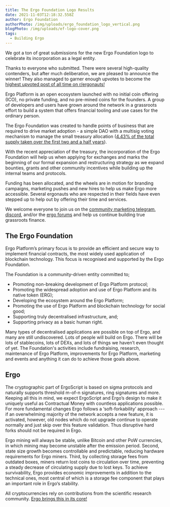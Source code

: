 ```yaml
---
title: The Ergo Foundation Logo Results
date: 2021-11-03T12:18:32.558Z
author: Ergo Foundation
authorPhoto: /img/uploads/ergo_foundation_logo_vertical.png
blogPhoto: /img/uploads/ef-logo-cover.png
tags:
  - Building Ergo
---
```

We got a ton of great submissions for the new Ergo Foundation logo to celebrate its incorporation as a legal entity.

Thanks to everyone who submitted. There were several high-quality contenders, but after much deliberation, we are pleased to announce the winner!  They also managed to garner enough upvotes to become the [highest upvoted post of all time on r/ergonauts!](https://www.reddit.com/r/ergonauts/comments/q5gni1/logo_proposal_ergo_foundation/)



Ergo Platform is an open ecosystem launched with no initial coin offering (ICO), no private funding, and no pre-mined coins for the founders. A group of developers and users have grown around the network in a grassroots effort to build a system that offers financial tooling and use cases for the ordinary person. 

The Ergo Foundation was created to handle points of business that are required to drive market adoption - a simple DAO with a multisig voting mechanism to manage the small treasury allocation ([4.43% of the total supply taken over the first two and a half years](https://ergoplatform.org/en/blog/2019_05_20-curve/)).

With the recent appreciation of the treasury, the incorporation of the Ergo Foundation will help us when applying for exchanges and marks the beginning of our formal expansion and restructuring strategy as we expand bounties, grants and other community incentives while building up the internal teams and protocols. 

Funding has been allocated, and the wheels are in motion for branding campaigns, marketing pushes and new hires to help us make Ergo more accessible. Several ergonauts who are respected in their fields have even stepped up to help out by offering their time and services.  

We welcome everyone to join us on the [community marketing telegram](https://t.me/ErgoSocials), [discord](https://discord.gg/TBFXMzha7X), and/or the [ergo forums](https://www.ergoforum.org/) and help us continue building true grassroots finance. 


## The Ergo Foundation

Ergo Platform’s primary focus is to provide an efficient and secure way to implement financial contracts, the most widely used application of blockchain technology. This focus is recognised and supported by the Ergo Foundation.

The Foundation is a community-driven entity committed to;

- Promoting non-breaking development of Ergo Platform protocol;
- Promoting the widespread adoption and use of Ergo Platform and its native token (ERG);
- Developing the ecosystem around the Ergo Platform;
- Promoting the use of Ergo Platform and blockchain technology for social good;
- Supporting truly decentralised infrastructure, and;
- Supporting privacy as a basic human right.

Many types of decentralised applications are possible on top of Ergo, and many are still undiscovered. Lots of people will build on Ergo. There will be lots of stablecoins, lots of DEXs, and lots of things we haven’t even thought of yet. The Foundation's activities include fundraising, research, maintenance of Ergo Platform, improvements for Ergo Platform, marketing and events and anything it can do to achieve those goals above.



## Ergo
The cryptographic part of ErgoScript is based on sigma protocols and naturally supports threshold m-of-n signatures, ring signatures and more. Keeping all this in mind, we expect ErgoScript and Ergo’s design to make it uniquely useful as Contractual Money with countless applications possible. 
For more fundamental changes Ergo follows a ‘soft-forkability’ approach --- if an overwhelming majority of the network accepts a new feature, it is activated, however, old nodes which do not upgrade continue to operate normally and just skip over this feature validation. Thus disruptive hard forks should not be required in Ergo.

Ergo mining will always be stable, unlike Bitcoin and other PoW currencies, in which mining may become unstable after the emission period. Second, state size growth becomes controllable and predictable, reducing hardware requirements for Ergo miners. Third, by collecting storage fees from outdated boxes, miners return lost coins to circulation over time, preventing a steady decrease of circulating supply due to lost keys. To achieve survivability, Ergo provides economic improvements in addition to the technical ones, most central of which is a storage fee component that plays an important role in Ergo‘s stability.

All cryptocurrencies rely on contributions from the scientific research community. [Ergo brings this in its core!](https://ergoplatform.org/en/documents/) 





